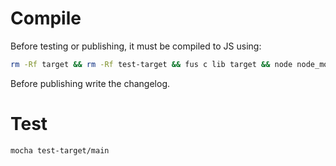 # Compile

Before testing or publishing, it must be compiled to JS using:

```bash
rm -Rf target && rm -Rf test-target && fus c lib target && node node_modules/babel/bin/babel -d target target && fus c test test-target && node node_modules/babel/bin/babel -d test-target test-target
```

Before publishing write the changelog.

# Test

```bash
mocha test-target/main
```
